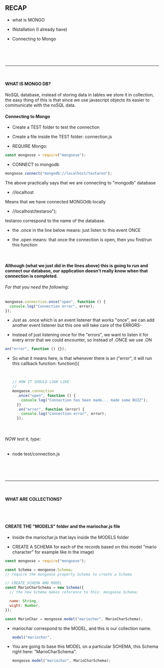 ## RECAP

- what is MONGO

- INstallation (I already have)

- Connecting to Mongo

<br>
<br>
<br>
<hr>
<br>

#### WHAT IS MONGO DB?

<p> NoSQL database, instead of storing data in tables we store it in collection, the easy thing of this
  is that since we use javascript objects its easier to communicate with the noSQL data.
  </p>

#### Connecting to Mongo

- Create a TEST folder to test the connection
- Create a file inside the TEST folder: connection.js

- REQUIRE Mongo:

```javascript
const mongoose = require("mongoose");
```

- CONNECT to mongodb

```javascript
mongoose.connect("mongodb://localhost/testaroo");
```

<p>The above practically says that we are connecting to "mongodb" database
  </p>

- //localhost

<p>Means that  we have connected MONGOdb locally 
  </p>

- //localhost/testaroo");

<p>testaroo correspond to the name of the database.
  </p>

- the .once in the line below means: just listen to this event ONCE

- the .open means: that once the connection is open, then you find/run this function

<br>

#### Although (what we just did in the lines above) this is going to run and connect our database, our application doesn't really know when that connection is completed.

###### For that you need the following:

```javascript
mongoose.connection.once("open", function () {
  console.log("Connection error", error);
});
```

- Just as .once which is an event listener that works "once",
  we can add another event listener but this one
  will take care of the ERRORS-

- Instead of just listening
  once for the "errors", we want to listen it for every error that
  we could encounter, so instead of .ONCE we use .ON

```javascript
on("error", function () {});
```

- So what it means here, is that whenever there is an ("error", it will run this callback function: function(){

     <br>

  ```javascript
  // HOW IT SHOULD LOOK LIKE
  //
  mongoose.connection
    .once("open", function () {
      console.log("Connection has been made... made some BUZZ");
    })
    .on("error", function (error) {
      console.log("Connection error", error);
    });
  ```

   <br>

###### NOW test it, type:

- node test/connection.js

<br>
<br>
<br>
<hr>
<br>

#### WHAT ARE COLLECTIONS?

<p>
  </p>

<br>
<br>

#### CREATE THE "MODELS" folder and the mariochar.js file

- Inside the mariochar.js that lays inside the MODELS folder

- CREATE A SCHEMA for each of the records based on this model "mario character" for example like in the image)

```javascript
const mongoose = require("mongoose");

const Schema = mongoose.Schema;
// require the mongoose property Schema to create a Schema

// CREATE SCHEMA AND MODEL
const MarioCharSchema = new Schema({
  // the new Schema makes reference to this: mongoose.Schema;

  name: String,
  wight: Number,
});

const MarioChar = mongoose.model("mariochar", MarioCharSchema);
```

- mariochar correspond to the MODEL,
  and this is our collection name.

  ```javascript
  model("mariochar",
  ```

- You are going to base this MODEL
  on a particular SCHEMA, this Schema
  right here: "MarioCharSchema".

  ```javascript
  mongoose.model("mariochar", MarioCharSchema);


  ```
